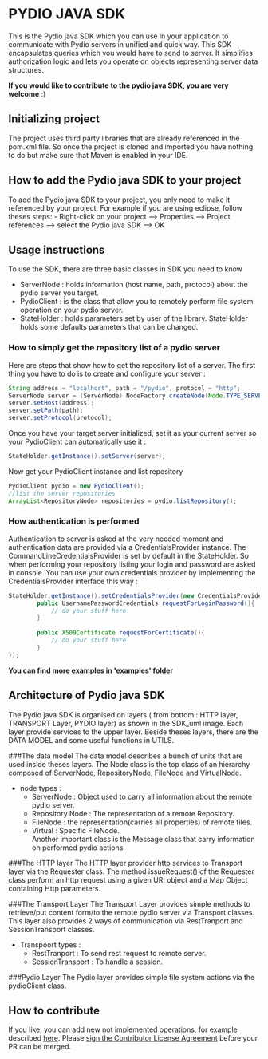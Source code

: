 # PYDIO JAVA SDK

This is the Pydio java SDK which you can use in your application to communicate with Pydio servers in unified and quick way. This SDK encapsulates queries which you would have to send to server. It simplifies authorization logic and lets you operate on objects representing server data structures.

**If you would like to contribute to the pydio java SDK, you are very welcome** :)

## Initializing project
The project uses third party libraries that are already referenced in the pom.xml file. So once the project is cloned and imported you have nothing to do but make sure that Maven is enabled in your IDE.

## How to add the Pydio java SDK to your project
To add the Pydio java SDK to your project, you only need to make it referenced by your project. For example if you are using eclipse, follow theses steps:
	- Right-click on your project --> Properties --> Project references --> select the Pydio java SDK --> OK
 

## Usage instructions 

To use the SDK, there are three basic classes in SDK you need to know

 - ServerNode  : holds information (host name, path, protocol) about the pydio server you target.
 - PydioClient : is the class that allow you to remotely perform file system operation on your pydio server.
 - StateHolder : holds parameters set by user of the library. StateHolder holds some defaults parameters that can be changed.

### How to simply get the repository list of a pydio server
Here are steps that show how to get the repository list of a server. The first thing you have to do is to create and configure your server :

```java
String address = "localhost", path = "/pydio", protocol = "http";
ServerNode server = (ServerNode) NodeFactory.createNode(Node.TYPE_SERVER);
server.setHost(address);
server.setPath(path);
server.setProtocol(protocol);
```

Once you have your target server initialized, set it as your current server so your PydioClient can automatically use it :

```java
StateHolder.getInstance().setServer(server);
```

Now get your PydioClient instance and list repository
 
```java
PydioClient pydio = new PydioClient();
//list the server repositories
ArrayList<RepositoryNode> repositories = pydio.listRepository();
```

### How authentication is performed
Authentication to server is asked at the very needed moment and authentication data are provided via a CredentialsProvider instance. The CommandLineCredentialsProvider is set by default in the StateHolder. So when performing your repository listing your login and password are asked in console. 
You can use your own credentials provider by implementing the CredentialsProvider interface this way :

```java
StateHolder.getInstance().setCredentialsProvider(new CredentialsProvider{
		public UsernamePasswordCredentials requestForLoginPassword(){
			// do your stuff here
		}
		
		public X509Certificate requestForCertificate(){
			// do your stuff here
		}	
});
```

**You can find more examples in 'examples' folder**

## Architecture of Pydio java SDK
The Pydio java SDK is organised on layers ( from bottom :  HTTP layer, TRANSPORT Layer, PYDIO layer) as shown in the SDK_uml image. Each layer provide services to the upper layer.
Beside theses layers, there are the DATA MODEL and some useful functions in UTILS.

###The data model
The data model describes a bunch of units that are used inside theses layers.
The Node class is the top class of an hierarchy composed of ServerNode, RepositoryNode, FileNode and VirtualNode.
* node types :
    * ServerNode 	: Object used to carry all information about the remote pydio server.
    * Repository Node 	: The representation of a remote Repository.
    * FileNode 		: the representation(carries all properties) of remote files.
    * Virtual 		: Specific FileNode.	
Another important class is the Message class that carry information on performed pydio actions.

###The HTTP layer
The HTTP layer provider http services to Transport layer via the Requester class.
The method issueRequest() of the Requester class perform an http request using a given URI object and a Map Object containing Http parameters.

###The Transport Layer
The Transport Layer provides simple methods to retrieve/put content form/to the remote pydio server via Transport classes.
This layer also provides 2 ways of communication via RestTranport and SessionTransport classes.
* Transpoort types :
    * RestTranport      : To send rest request to remote server.
    * SessionTransport	: To handle a session.
	
###Pydio Layer
The Pydio layer provides simple file system actions via the pydioClient class.

## How to contribute

If you like, you can add new not implemented operations, for example described [here][3].
Please <a href="http://pyd.io/contribute/cla">sign the Contributor License Agreement</a> before your PR can be merged.


 [0]: https://github.com/AFNetworking/AFNetworking
 [1]: https://github.com/jonreid/OCMockito
 [2]: https://github.com/hamcrest/OCHamcrest
 [3]: http://pyd.io/resources/serverapi/#!/access.fs
